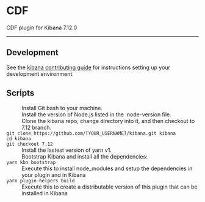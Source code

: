 # CDF
<!-- # Guy Golpur 24/10/2021- KPMG -->

CDF plugin for Kibana 7.12.0

---

## Development

See the [kibana contributing guide](https://github.com/elastic/kibana/blob/master/CONTRIBUTING.md) for instructions setting up your development environment.

## Scripts

<dl>
  <dd>Install Git bash to your machine.</dd>
  <dd>Install the version of Node.js listed in the .node-version file.</dd>
  <dd>Clone the kibana repo, change directory into it, and then checkout to 7.12 branch.</dd>
  <dt><code>git clone https://github.com/[YOUR_USERNAME]/kibana.git kibana</code></dt>
  <dt><code>cd kibana</code></dt>
  <dt><code>git checkout 7.12</code></dt>

  <dd>Install the lastest version of yarn v1.</dd>

  <dd>Bootstrap Kibana and install all the dependencies:</dd>
  <dt><code>yarn kbn bootstrap</code></dt>
  <dd>Execute this to install node_modules and setup the dependencies in your plugin and in Kibana</dd>

  <dt><code>yarn plugin-helpers build</code></dt>
  <dd>Execute this to create a distributable version of this plugin that can be installed in Kibana</dd>
</dl>
